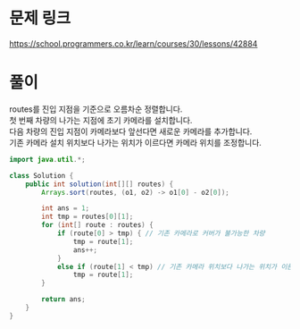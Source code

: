 # 문제 링크

https://school.programmers.co.kr/learn/courses/30/lessons/42884

# 풀이

routes를 진입 지점을 기준으로 오름차순 정렬합니다.  
첫 번째 차량의 나가는 지점에 초기 카메라를 설치합니다.  
다음 차량의 진입 지점이 카메라보다 앞선다면 새로운 카메라를 추가합니다.  
기존 카메라 설치 위치보다 나가는 위치가 이르다면 카메라 위치를 조정합니다.

```java
import java.util.*;

class Solution {
    public int solution(int[][] routes) {
        Arrays.sort(routes, (o1, o2) -> o1[0] - o2[0]);

        int ans = 1;
        int tmp = routes[0][1];
        for (int[] route : routes) {
            if (route[0] > tmp) { // 기존 카메라로 커버가 불가능한 차량
                tmp = route[1];
                ans++;
            }
            else if (route[1] < tmp) // 기존 카메라 위치보다 나가는 위치가 이른 차량
                tmp = route[1];
        }

        return ans;
    }
}
```
